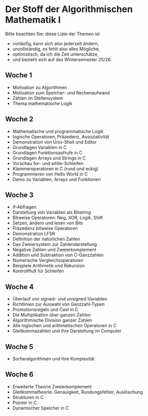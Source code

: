 
# Der Stoff der Algorithmischen Mathematik I

Bitte beachten Sie: diese Liste der Themen ist

 - vorläufig, kann sich also jederzeit ändern,
 - unvollständig, es fehlt also alles Mögliche,
 - optimistisch, da ich die Zeit unterschätze,
 - und bezieht sich auf das Wintersemester 25/26.

## Woche 1

 - Motivation zu Algorithmen
 - Motivation zum Speicher- und Rechenaufwand
 - Zählen im Stellensystem
 - Thema mathematische Logik

## Woche 2

 - Mathematische und programmatische Logik
 - logische Operatoren, Präzedenz, Assoziativität
 - Demonstration von Unix-Shell und Editor
 - Grundlagen Variablen in C
 - Grundlagen Funktionsaufrufe in C
 - Grundlagen Arrays und Strings in C
 - Vorschau for- und while-Schleifen
 - Klammeroperatoren in C (rund und eckig)
 - Programmieren von Hello World in C
 - Demo zu Variablen, Arrays und Funktionen

## Woche 3

 - if-Abfragen
 - Darstellung von Variablen als Bitstring
 - Bitweise Operatoren: Neg, XOR, Logik, Shift
 - Setzen, ändern und lesen von Bits
 - Präzedenz bitweise Operatoren
 - Demonstration LFSR
 - Definition der natürlichen Zahlen
 - Das Zweiersystem zur Zahlendarstellung
 - Negative Zahlen und Zweierkomplement
 - Addition und Subtraktion von C-Ganzzahlen
 - Numerische Vergleichsoperatoren
 - Beispiele Arithmetik und Rekursion
 - Kontrollfluß für Schleifen

## Woche 4

 - Überlauf von signed- und unsigned-Variablen
 - Richtlinien zur Auswahl von Ganzzahl-Typen
 - Promotionsregeln und Cast in C
 - Die Multiplikation über ganzen Zahlen
 - Algorithmische Division ganzer Zahlen
 - Alle logischen und arithmetischen Operatoren in C
 - Gleitkommazahlen und ihre Darstellung im Computer

## Woche 5

 - Sortieralgorithmen und ihre Komplexität

## Woche 6

 - Erweiterte Theorie Zweierkomplement
 - Gleitkommatheorie: Genauigkeit, Rundungsfehler, Auslöschung
 - Strukturen in C
 - Pointer in C
 - Dynamischer Speicher in C
